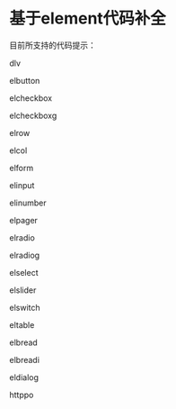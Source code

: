 # 基于element代码补全

目前所支持的代码提示：

dlv <!-- 主框架 -->

elbutton <!-- 按钮 -->

elcheckbox <!-- 多选框 -->

elcheckboxg <!-- 多选组 -->

elrow <!-- 行 -->

elcol <!-- 列 -->

elform <!-- 表单 -->

elinput <!-- 输入框 -->

elinumber <!-- 计数器 -->

elpager <!-- 分页 -->

elradio <!-- 单选按钮 -->

elradiog <!-- 单选按钮组 -->

elselect <!-- 选择框 -->

elslider <!-- 滑动条 -->

elswitch <!-- 滑动开关 -->

eltable <!-- 表格 -->

elbread <!-- 面包导航 -->

elbreadi <!-- el-breadcrumb-item -->

eldialog <!-- 基础弹窗 -->

httppo <!-- post请求 -->